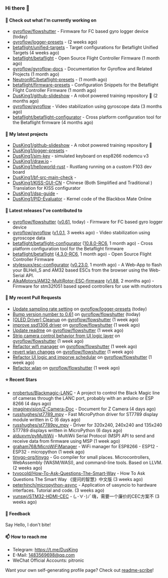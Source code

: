 ### Hi there 👋

#### 👷 Check out what I'm currently working on

- [gyroflow/flowshutter](https://github.com/gyroflow/flowshutter) - Firmware for FC based gyro logger device (today)
- [gyroflow/logger-presets](https://github.com/gyroflow/logger-presets) -  (2 weeks ago)
- [betaflight/unified-targets](https://github.com/betaflight/unified-targets) - Target configurations for Betaflight Unified Targets (4 weeks ago)
- [betaflight/betaflight](https://github.com/betaflight/betaflight) - Open Source Flight Controller Firmware (1 month ago)
- [gyroflow/gyroflow-docs](https://github.com/gyroflow/gyroflow-docs) - Documentation for Gyroflow and Related Projects (1 month ago)
- [NeutronRC/betaflight-presets](https://github.com/NeutronRC/betaflight-presets) -  (1 month ago)
- [betaflight/firmware-presets](https://github.com/betaflight/firmware-presets) - Configuration Snippets for the Betaflight Flight Controller Firmware (1 month ago)
- [DusKing1/github-slideshow](https://github.com/DusKing1/github-slideshow) - A robot powered training repository :robot: (2 months ago)
- [gyroflow/gyroflow](https://github.com/gyroflow/gyroflow) - Video stabilization using gyroscope data (3 months ago)
- [betaflight/betaflight-configurator](https://github.com/betaflight/betaflight-configurator) - Cross platform configuration tool for the Betaflight firmware (4 months ago)

#### 🌱 My latest projects

- [DusKing1/github-slideshow](https://github.com/DusKing1/github-slideshow) - A robot powered training repository :robot:
- [DusKing1/logger-presets](https://github.com/DusKing1/logger-presets) - 
- [DusKing1/sim-key](https://github.com/DusKing1/sim-key) - simulated keyboard on esp8266 nodemcu v3
- [DusKing1/draw.io](https://github.com/DusKing1/draw.io) - 
- [DusKing1/helloworld-rust](https://github.com/DusKing1/helloworld-rust) - Rustlang running on a custom F103 dev board
- [DusKing1/bf-src-main-check](https://github.com/DusKing1/bf-src-main-check) - 
- [DusKing1/KISS-GUI-CN](https://github.com/DusKing1/KISS-GUI-CN) - Chinese (Both Simplified and Traditional ) Translation for KISS configurator
- [DusKing1/dsp-guide](https://github.com/DusKing1/dsp-guide) - 
- [DusKing1/PID-Evaluator](https://github.com/DusKing1/PID-Evaluator) - Kernel code of the Blackbox Mate Online

#### 🔭 Latest releases I've contributed to

- [gyroflow/flowshutter](https://github.com/gyroflow/flowshutter) ([v0.61](https://github.com/gyroflow/flowshutter/releases/tag/v0.61), today) - Firmware for FC based gyro logger device
- [gyroflow/gyroflow](https://github.com/gyroflow/gyroflow) ([v1.0.1](https://github.com/gyroflow/gyroflow/releases/tag/v1.0.1), 3 weeks ago) - Video stabilization using gyroscope data
- [betaflight/betaflight-configurator](https://github.com/betaflight/betaflight-configurator) ([10.8.0-RC6](https://github.com/betaflight/betaflight-configurator/releases/tag/10.8.0-RC6), 1 month ago) - Cross platform configuration tool for the Betaflight firmware
- [betaflight/betaflight](https://github.com/betaflight/betaflight) ([4.3.0-RC6](https://github.com/betaflight/betaflight/releases/tag/4.3.0-RC6), 1 month ago) - Open Source Flight Controller Firmware
- [stylesuxx/esc-configurator](https://github.com/stylesuxx/esc-configurator) ([v0.23.0](https://github.com/stylesuxx/esc-configurator/releases/tag/v0.23.0), 1 month ago) - A Web-App to flash your BLHeli_S and AM32 based ESCs from the browser using the Web-Serial API.
- [AlkaMotors/AM32-MultiRotor-ESC-firmware](https://github.com/AlkaMotors/AM32-MultiRotor-ESC-firmware) ([v1.88](https://github.com/AlkaMotors/AM32-MultiRotor-ESC-firmware/releases/tag/v1.88), 2 months ago) - Firmware for stm32f051 based speed controllers for use with mutirotors

#### 🔨 My recent Pull Requests

- [Update sampling rate setting](https://github.com/gyroflow/logger-presets/pull/16) on [gyroflow/logger-presets](https://github.com/gyroflow/logger-presets) (today)
- [Bump version number to 0.61](https://github.com/gyroflow/flowshutter/pull/132) on [gyroflow/flowshutter](https://github.com/gyroflow/flowshutter) (today)
- [[OLED Driver] Cleanup](https://github.com/gyroflow/flowshutter/pull/131) on [gyroflow/flowshutter](https://github.com/gyroflow/flowshutter) (1 week ago)
- [improve ssd1306 driver](https://github.com/gyroflow/flowshutter/pull/130) on [gyroflow/flowshutter](https://github.com/gyroflow/flowshutter) (1 week ago)
- [Update readme](https://github.com/gyroflow/flowshutter/pull/129) on [gyroflow/flowshutter](https://github.com/gyroflow/flowshutter) (1 week ago)
- [Strip camera control behavior from UI logic layer](https://github.com/gyroflow/flowshutter/pull/128) on [gyroflow/flowshutter](https://github.com/gyroflow/flowshutter) (1 week ago)
- [Refactor wifi manager](https://github.com/gyroflow/flowshutter/pull/127) on [gyroflow/flowshutter](https://github.com/gyroflow/flowshutter) (1 week ago)
- [revert wlan changes](https://github.com/gyroflow/flowshutter/pull/126) on [gyroflow/flowshutter](https://github.com/gyroflow/flowshutter) (1 week ago)
- [Refactor UI logic and imporve schedular](https://github.com/gyroflow/flowshutter/pull/125) on [gyroflow/flowshutter](https://github.com/gyroflow/flowshutter) (1 week ago)
- [Refactor wlan](https://github.com/gyroflow/flowshutter/pull/124) on [gyroflow/flowshutter](https://github.com/gyroflow/flowshutter) (1 week ago)

#### ⭐ Recent Stars

- [nrobertus/Blackmagic-LANC](https://github.com/nrobertus/Blackmagic-LANC) - A project to control the Black Magic line of cameras through the LANC port, probably with an arduino or ESP 8266 (4 days ago)
- [imaginevision/Z-Camera-Doc](https://github.com/imaginevision/Z-Camera-Doc) - Document for Z Camera (4 days ago)
- [russhughes/st7789_mpy](https://github.com/russhughes/st7789_mpy) - Fast MicroPython driver for  ST7789 display module written in C (6 days ago)
- [russhughes/st7789py_mpy](https://github.com/russhughes/st7789py_mpy) - Driver for 320x240, 240x240 and 135x240 ST7789 displays written in MicroPython (6 days ago)
- [alduxvm/pyMultiWii](https://github.com/alduxvm/pyMultiWii) - MultiWii Serial Protocol (MSP) API to send and receive data from firmware using MSP (1 week ago)
- [graham768/MicroWiFiManager](https://github.com/graham768/MicroWiFiManager) - WiFi manager for ESP8266 - ESP12 - ESP32 - micropython  (1 week ago)
- [tinygo-org/tinygo](https://github.com/tinygo-org/tinygo) - Go compiler for small places. Microcontrollers, WebAssembly (WASM/WASI), and command-line tools. Based on LLVM. (2 weeks ago)
- [tvvocold/How-To-Ask-Questions-The-Smart-Way](https://github.com/tvvocold/How-To-Ask-Questions-The-Smart-Way) - How To Ask Questions The Smart Way 《提问的智慧》中文版 (3 weeks ago)
- [peterhinch/micropython-async](https://github.com/peterhinch/micropython-async) - Application of uasyncio to hardware interfaces. Tutorial and code. (3 weeks ago)
- [yunswj/STM32-HDMI-CEC](https://github.com/yunswj/STM32-HDMI-CEC) - (｡･∀･)ﾉﾞ嗨，需要一个廉价的CEC方案不 (3 weeks ago)

#### 💬 Feedback

Say Hello, I don't bite!

#### 📫 How to reach me

- Telegram: https://t.me/DusKing
- E-Mail: 1483569698@qq.com
- WeChat Official Accounts: pitronic

Want your own self-generating profile page? Check out [readme-scribe](https://github.com/muesli/readme-scribe)!
